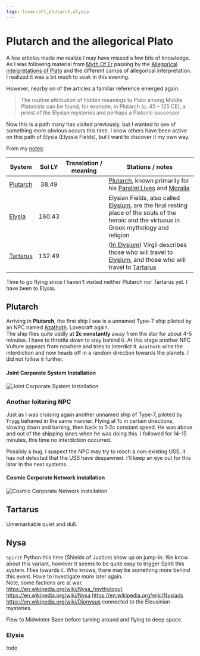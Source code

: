 ```yaml
---
tags: lovecraft,plutarch,elysia
---
```


# Plutarch and the allegorical Plato
A few articles made me realize I may have missed a few bits of knowledge. 
As I was following material from [Myth Of Er](https://en.wikipedia.org/wiki/Myth_of_Er) passing by the [Allegorical interpretations of Plato](https://en.wikipedia.org/wiki/Allegorical_interpretations_of_Plato) and the different camps of allegorical interpretation.
I realized it was a bit much to soak in this evening.  

However, nearby on of the articles a familiar reference emerged again. 
> The routine attribution of hidden meanings to Plato among Middle Platonists can be found, for example, in Plutarch (c. 45 – 125 CE), a priest of the Elysian mysteries and perhaps a Platonic successor  

Now this is a path many has visited previously, but I wanted to see of something more obvious occurs this time. I know others have been active on this path of Elysia (Elyssia Fields), but I want to discover it my own way.

From my [notes](./notes/Plato-Plutarch-Elysia):  

System | Sol LY | Translation / meaning | Stations / notes
---    | :---:  | --                   | ---
[Plutarch](https://eddb.io/system/15640)  | 38.49 | | [Plutarch](https://en.wikipedia.org/wiki/Plutarch), known primarily for his [Parallel Lives](https://en.wikipedia.org/wiki/Parallel_Lives) and [Moralia](https://en.wikipedia.org/wiki/Moralia)
[Elysia](https://eddb.io/system/4539) | 160.43 | | Elysian Fields, also called [Elysium](https://en.wikipedia.org/wiki/Elysium), are the final resting place of the souls of the heroic and the virtuous in Greek mythology and religion
[Tartarus](https://eddb.io/system/17469) | 132.49 | | ([In Elysium](https://en.wikipedia.org/wiki/Elysium)) Virgil describes those who will travel to [Elysium](https://en.wikipedia.org/wiki/Elysium), and those who will travel to [Tartarus](https://en.wikipedia.org/wiki/Tartarus)

Time to go flying since I haven't visited neither Plutarch nor Tartarus yet. I have been to Elysia.  

## Plutarch
Arriving in **Plutarch**, the first ship I see is a unnamed Type-7 ship piloted by an NPC named [Azathoth](https://en.wikipedia.org/wiki/Azathoth). Lovecraft again.  
The ship flies quite oddly at **2c constantly** away from the star for about 4-5 minutes. I have to throttle down to stay behind it. At this stage another NPC Vulture appears from nowhere and tries to interdict it. `Azathoth` wins the interdiction and now heads off in a random direction towards the planets. I did not follow it further.  

#### Joint Corporate System Installation  
![Joint Corporate System Installation](https://i.imgur.com/62FSeaB.png)

### Another loitering NPC
Just as I was cruising again another unnamed ship of Type-7, piloted by `Trygg` behaved in the same manner. Flying at 1c in certain directions, slowing down and turning, then back to 1-2c constant speed. He was above and out of the shipping lanes when he was doing this. 
I followed for 14-15 minutes, this time no interdiction occurred.  

Possibly a bug. I suspect the NPC may try to reach a non-existing USS, it has not detected that the USS have despawned. I'll keep an eye out for this later in the next systems.  

#### Cosmic Corporate Network installation
![Cosmic Corporate Network installation](https://i.imgur.com/nrJXh63.png)  

## Tartarus
Unremarkable quiet and dull.  

## Nysa
`Spirit` Python this time (Shields of Justice) show up on jump-in. We know about this variant, however it seems to be quite easy to trigger Spirit this system. Flies towards `C`. Who knows, there may be something more behind this event. Have to investigate more later again.  
Note, some factions are at war.
<https://en.wikipedia.org/wiki/Nysa_(mythology)>
<https://en.wikipedia.org/wiki/Nysa>
<https://en.wikipedia.org/wiki/Nysiads>
<https://en.wikipedia.org/wiki/Dionysus> connected to the Eleusinian mysteries.  

Flew to Midwinter Base before turning around and flying to deep space.  


### Elysia
todo
